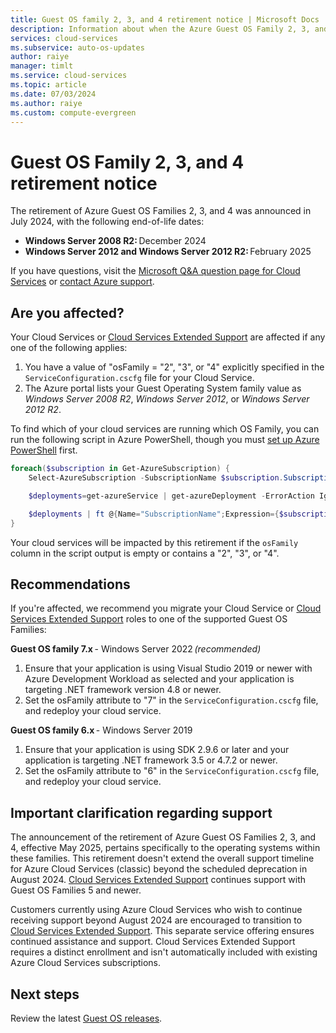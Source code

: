 ```yaml
---
title: Guest OS family 2, 3, and 4 retirement notice | Microsoft Docs
description: Information about when the Azure Guest OS Family 2, 3, and 4 retirement happened and how to determine if you're affected.
services: cloud-services
ms.subservice: auto-os-updates
author: raiye
manager: timlt
ms.service: cloud-services
ms.topic: article
ms.date: 07/03/2024
ms.author: raiye
ms.custom: compute-evergreen
---
```


# Guest OS Family 2, 3, and 4 retirement notice

The retirement of Azure Guest OS Families 2, 3, and 4 was announced in July 2024, with the following end-of-life dates: 
- **Windows Server 2008 R2:** December 2024 
- **Windows Server 2012 and Windows Server 2012 R2:** February 2025 

If you have questions, visit the [Microsoft Q&A question page for Cloud Services](/answers/topics/azure-cloud-services.html) or [contact Azure support](https://azure.microsoft.com/support/options/).

## Are you affected?

Your Cloud Services or [Cloud Services Extended Support](../cloud-services-extended-support/overview.md) are affected if any one of the following applies:

1. You have a value of "osFamily = "2", "3", or "4" explicitly specified in the `ServiceConfiguration.cscfg` file for your Cloud Service.
1. The Azure portal lists your Guest Operating System family value as *Windows Server 2008 R2*, *Windows Server 2012*, or *Windows Server 2012 R2*. 

To find which of your cloud services are running which OS Family, you can run the following script in Azure PowerShell, though you must [set up Azure PowerShell](/powershell/azure/) first.

```powershell
foreach($subscription in Get-AzureSubscription) {
    Select-AzureSubscription -SubscriptionName $subscription.SubscriptionName

    $deployments=get-azureService | get-azureDeployment -ErrorAction Ignore | where {$_.SdkVersion -NE ""}

    $deployments | ft @{Name="SubscriptionName";Expression={$subscription.SubscriptionName}}, ServiceName, SdkVersion, Slot, @{Name="osFamily";Expression={(select-xml -content $_.configuration -xpath "/ns:ServiceConfiguration/@osFamily" -namespace $namespace).node.value }}, osVersion, Status, URL
}
```

Your cloud services will be impacted by this retirement if the `osFamily` column in the script output is empty or contains a "2", "3", or "4". 

## Recommendations

If you're affected, we recommend you migrate your Cloud Service or [Cloud Services Extended Support](../cloud-services-extended-support/overview.md) roles to one of the supported Guest OS Families:

**Guest OS family 7.x** - Windows Server 2022 *(recommended)* 

1. Ensure that your application is using Visual Studio 2019 or newer with Azure Development Workload as selected and your application is targeting .NET framework version 4.8 or newer. 
1. Set the osFamily attribute to "7" in the `ServiceConfiguration.cscfg` file, and redeploy your cloud service. 

**Guest OS family 6.x** - Windows Server 2019 

1. Ensure that your application is using SDK 2.9.6 or later and your application is targeting .NET framework 3.5 or 4.7.2 or newer. 
1. Set the osFamily attribute to "6" in the `ServiceConfiguration.cscfg` file, and redeploy your cloud service. 

## Important clarification regarding support 

The announcement of the retirement of Azure Guest OS Families 2, 3, and 4, effective May 2025, pertains specifically to the operating systems within these families. This retirement doesn't extend the overall support timeline for Azure Cloud Services (classic) beyond the scheduled deprecation in August 2024. [Cloud Services Extended Support](../cloud-services-extended-support/overview.md) continues support with Guest OS Families 5 and newer. 

Customers currently using Azure Cloud Services who wish to continue receiving support beyond August 2024 are encouraged to transition to [Cloud Services Extended Support](../cloud-services-extended-support/overview.md). This separate service offering ensures continued assistance and support. Cloud Services Extended Support requires a distinct enrollment and isn't automatically included with existing Azure Cloud Services subscriptions. 

## Next steps

Review the latest [Guest OS releases](cloud-services-guestos-update-matrix.md).
